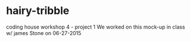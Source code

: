 # hairy-tribble
coding house workshop 4 - project 1
We worked on this mock-up in class w/ james Stone on 06-27-2015
